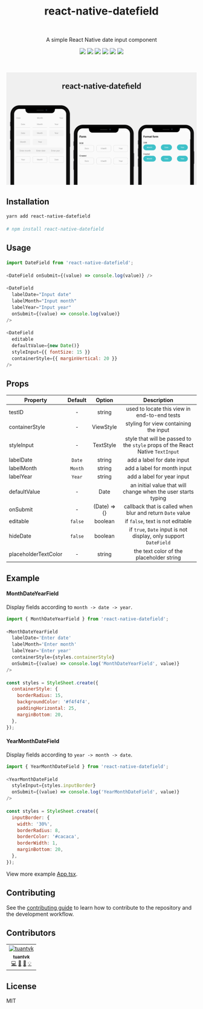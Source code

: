 <h1 align="center">react-native-datefield</h1>

<br />

<p align="center">
  A simple React Native date input component
</p>

<p align="center">
  <a href="https://www.npmjs.com/package/react-native-datefield"><img src="https://img.shields.io/npm/v/react-native-datefield.svg?style=flat-square"></a>
  <a href="https://github.com/tuantvk/react-native-datefield"><img src="https://img.shields.io/github/stars/tuantvk/react-native-datefield?style=flat-square"></a>
  <a href="https://github.com/tuantvk/react-native-datefield"><img src="https://img.shields.io/github/issues/tuantvk/react-native-datefield?style=flat-square"></a>
  <a href="https://github.com/tuantvk/react-native-datefield"><img src="https://img.shields.io/github/forks/tuantvk/react-native-datefield?style=flat-square"></a>
  <a href="https://github.com/prettier/prettier"><img src="https://img.shields.io/badge/styled_with-prettier-ff69b4.svg?style=flat-square"></a>
  <a href="https://opensource.org/licenses/MIT"><img src="https://img.shields.io/badge/License-MIT-blue.svg?style=flat-square"></a>
</p>

<br />

![react-native-datefield](resource/example.png)


## Installation

```sh
yarn add react-native-datefield

# npm install react-native-datefield
```


## Usage

```js
import DateField from 'react-native-datefield';

<DateField onSubmit={(value) => console.log(value)} />

<DateField
  labelDate="Input date"
  labelMonth="Input month"
  labelYear="Input year"
  onSubmit={(value) => console.log(value)}
/>

<DateField
  editable
  defaultValue={new Date()}
  styleInput={{ fontSize: 15 }}
  containerStyle={{ marginVertical: 20 }}
/>
```

## Props

| Property        | Default       | Option      | Description  |
| --------------- |:-------------:|:-----------:|:------------:|
| testID          | -             | string      | used to locate this view in end-to-end tests |
| containerStyle  | -             | ViewStyle   | styling for view containing the input |
| styleInput      | -             | TextStyle   | style that will be passed to the `style` props of the React Native `TextInput` |
| labelDate       | `Date`        | string      | add a label for date input |
| labelMonth      | `Month`       | string      | add a label for month input |
| labelYear       | `Year`        | string      | add a label for year input |
| defaultValue    | -             | Date        | an initial value that will change when the user starts typing |
| onSubmit        | -             | (Date) => {}| callback that is called when blur and return `Date` value |
| editable        | `false`       | boolean     | if `false`, text is not editable |
| hideDate        | `false`       | boolean     | if `true`, `Date` input is not display, only support `DateField` |
| placeholderTextColor | -        | string      | the text color of the placeholder string |


## Example

#### MonthDateYearField

Display fields according to `month -> date -> year`.

```js
import { MonthDateYearField } from 'react-native-datefield';

<MonthDateYearField
  labelDate='Enter date'
  labelMonth='Enter month'
  labelYear='Enter year'
  containerStyle={styles.containerStyle}
  onSubmit={(value) => console.log('MonthDateYearField', value)}
/>

const styles = StyleSheet.create({
  containerStyle: {
    borderRadius: 15,
    backgroundColor: '#f4f4f4',
    paddingHorizontal: 25,
    marginBottom: 20,
  },
});
```

#### YearMonthDateField

Display fields according to `year -> month -> date`.

```js
import { YearMonthDateField } from 'react-native-datefield';

<YearMonthDateField
  styleInput={styles.inputBorder}
  onSubmit={(value) => console.log('YearMonthDateField', value)}
/>

const styles = StyleSheet.create({
  inputBorder: {
    width: '30%',
    borderRadius: 8,
    borderColor: '#cacaca',
    borderWidth: 1,
    marginBottom: 20,
  },
});
```

View more example [App.tsx](https://github.com/tuantvk/react-native-datefield/blob/master/example/src/App.tsx).


## Contributing

See the [contributing guide](CONTRIBUTING.md) to learn how to contribute to the repository and the development workflow.


## Contributors

<table>
  <tr>
    <td align="center">
      <a href="https://github.com/tuantvk">
        <img src="https://avatars.githubusercontent.com/u/30563960?v=4?s=64" width="64px;" alt="tuantvk" />
        <br />
        <sub><b>tuantvk</b></sub>
      </a>
      <br />
      <a href="https://github.com/tuantvk/react-native-datefield/commits?author=tuantvk" title="Code">💻</a>
      <a href="#" title="Maintenance">🚧</a>
      <a href="https://github.com/tuantvk/react-native-datefield/commits?author=tuantvk" title="Documentation">📖</a>
      <a href="#" title="Examples">💡</a>
    </td>
  </tr>
</table>

## License

MIT
